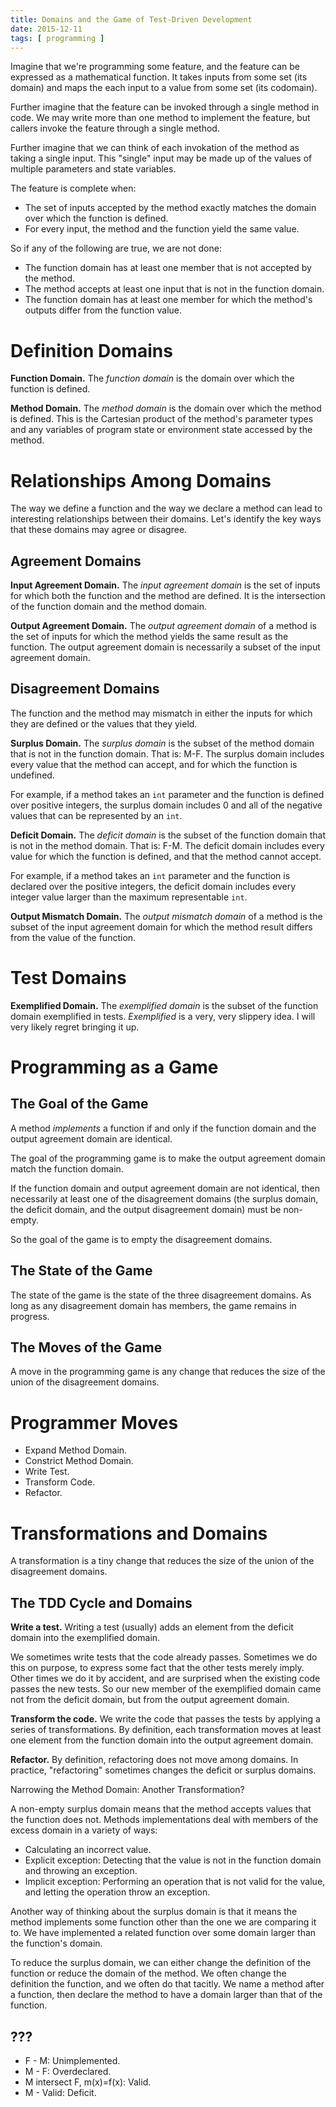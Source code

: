 ```yaml
---
title: Domains and the Game of Test-Driven Development
date: 2015-12-11
tags: [ programming ]
---
```


Imagine that we're programming some feature, and the feature can be expressed as a mathematical function. It takes inputs from some set (its domain) and maps the each input to a value from some set (its codomain).

Further imagine that the feature can be invoked through a single method in code. We may write more than one method to implement the feature, but callers invoke the feature through a single method.

Further imagine that we can think of each invokation of the method
as taking a single input. This "single" input may be made up of the values of multiple parameters and state variables.

The feature is complete when:

- The set of inputs accepted by the method exactly matches the domain over which the function is defined.
- For every input, the method and the function yield the same value.

So if any of the following are true, we are not done:

- The function domain has at least one member that is not accepted by the method.
- The method accepts at least one input that is not in the function domain.
- The function domain has at least one member for which the method's outputs differ from the function value.

# Definition Domains

**Function Domain.**
The *function domain* is the domain over which the function is defined.

**Method Domain.**
The *method domain* is the domain over which the method is defined. This is the Cartesian product of the method's parameter types and any variables of program state or environment state accessed by the method.

# Relationships Among Domains
The way we define a function and the way we declare a method can lead to interesting relationships between their domains. Let's identify the key ways that these domains may agree or disagree.

## Agreement Domains

**Input Agreement Domain.**
The *input agreement domain* is the set of inputs for which both the function and the method are defined. It is the intersection of the function domain and the method domain.

**Output Agreement Domain.**
The *output agreement domain* of a method is the set of inputs for which the method yields the same result as the function. The output agreement domain is necessarily a subset of the input agreement domain.

## Disagreement Domains

The function and the method may mismatch in either the inputs for which they are defined or the values that they yield.

**Surplus Domain.**
The *surplus domain* is the subset of the method domain that is not in the function domain. That is: M-F. The surplus domain includes every value that the method can accept, and for which the function is undefined.

For example, if a method takes an `int` parameter and the function is defined over positive integers, the surplus domain includes 0 and all of the negative values that can be represented by an `int`.

**Deficit Domain.**
The *deficit domain* is the subset of the function domain that is not in the method domain. That is: F-M. The deficit domain includes every value for which the function is defined, and that the method cannot accept.

For example, if a method takes an `int` parameter and the function is declared over the positive integers, the deficit domain includes every integer value larger than the maximum representable `int`.

**Output Mismatch Domain.**
The *output mismatch domain* of a method is the subset of the input agreement domain for which the method result differs from the value of the function.

# Test Domains

**Exemplified Domain.**
The *exemplified domain* is the subset of the function domain exemplified in tests. *Exemplified* is a very, very slippery idea. I will very likely regret bringing it up.

# Programming as a Game

## The Goal of the Game

A method *implements* a function if and only if the function domain and the output agreement domain are identical.

The goal of the programming game is to make the output agreement domain match the function domain.

If the function domain and output agreement domain are not identical, then necessarily at least one of the disagreement domains (the surplus domain, the deficit domain, and the output disagreement domain) must be non-empty.

So the goal of the game is to empty the disagreement domains.

## The State of the Game

The state of the game is the state of the three disagreement domains. As long as any disagreement domain has members, the game remains in progress.

## The Moves of the Game

A move in the programming game is any change that reduces the size of the union of the disagreement domains.

# Programmer Moves

- Expand Method Domain.
- Constrict Method Domain.
- Write Test.
- Transform Code.
- Refactor.

# Transformations and Domains
A transformation is a tiny change that reduces the size of the union of the disagreement domains.

## The TDD Cycle and Domains

**Write a test.** Writing a test (usually) adds an element from the deficit domain into the exemplified domain.

We sometimes write tests that the code already passes. Sometimes we do this on purpose, to express some fact that the other tests merely imply. Other times we do it by accident, and are surprised when the existing code passes the new tests. So our new member of the exemplified domain came not from the deficit domain, but from the output agreement domain.

**Transform the code.** We write the code that passes the tests by applying a series of transformations. By definition, each transformation moves at least one element from the function domain into the output agreement domain.

**Refactor.** By definition, refactoring does not move among domains. In practice, "refactoring" sometimes changes the deficit or surplus domains.

Narrowing the Method Domain: Another Transformation?

A non-empty surplus domain means that the method accepts values that the function does not. Methods implementations deal with members of the excess domain in a variety of ways:

-   Calculating an incorrect value.
-   Explicit exception:
	Detecting that the value is not in the function domain
	and throwing an exception.
-   Implicit exception:
	Performing an operation that is not valid for the value,
	and letting the operation throw an exception.

Another way of thinking about the surplus domain is that it means the method implements  some function other than the one we are comparing it to. We have implemented a related function over some domain larger than the function's domain.

To reduce the surplus domain, we can either change the definition of the function or reduce the domain of the method.
We often change the definition the function, and we often do that tacitly. We name a method after a function, then declare the method to have a domain larger than that of the function.

## ???

- F - M: Unimplemented.
- M - F: Overdeclared.
- M intersect F, m(x)=f(x): Valid.
- M -   Valid: Deficit.
